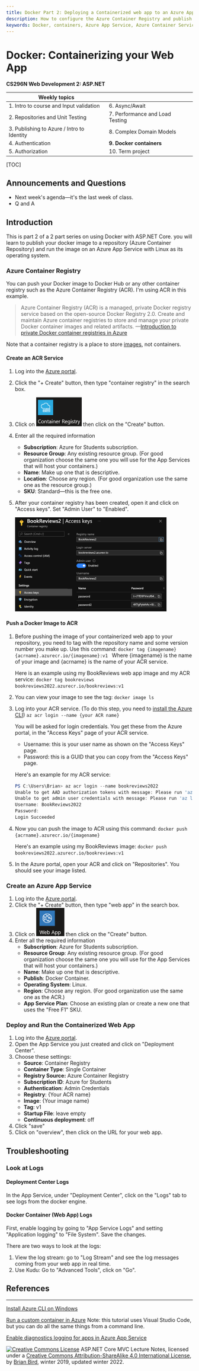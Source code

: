 ```yaml
---
title: Docker Part 2: Deploying a Containerized web app to an Azure App Service.
description: How to configure the Azure Container Registry and publish an image to the registry. How to configure an Azure App Service running Linux for a Docker container, pull a container from a registry and run it.
keywords: Docker, containers, Azure App Service, Azure Container Service.
---
```


# Docker: Containerizing your Web App

**CS296N Web  Development 2: ASP.NET**

| Weekly topics                              |                                 |
| ------------------------------------------ | ------------------------------- |
| 1. Intro to course and Input validation    | 6. Async/Await                  |
| 2. Repositories and Unit Testing           | 7. Performance and Load Testing |
| 3. Publishing to Azure / Intro to Identity | 8. Complex Domain Models        |
| 4. Authentication                          | **9. Docker containers**        |
| 5. Authorization                           | 10. Term project                |

[TOC]

## Announcements and Questions

- Next week's agenda&mdash;it's the last week of class.
- Q and A

## Introduction

This is part 2 of a 2 part series on using Docker with ASP.NET Core.  you will learn to publish your docker image to a repository (Azure Container Repository) and run the image on an Azure App Service with Linux as its operating system.

### Azure Container Registry

You can push your Docker image to Docker Hub or any other container registry such as the Azure Container Registry (ACR). I'm using ACR in this example.

> Azure Container Registry (ACR) is a managed, private Docker registry service based on the open-source Docker Registry 2.0. Create and maintain Azure container registries to store and manage your private Docker container images and related artifacts.
&mdash;[Introduction to private Docker container registries in Azure](https://docs.microsoft.com/en-us/azure/container-registry/container-registry-intro)

Note that a container registry is a place to store <u>images</u>, not containers.

#### Create an ACR Service

1. Log into the [Azure portal](https://portal.azure.com).

2. Click the "+ Create" button, then type "container registry" in the search box.

3. Click on  <img src="AzureContainerRegistryIcon.png" alt="AzureContainerRegistryIcon" style="zoom:67%;" /> then click on the "Create" button.

4. Enter all the required information
   - **Subscription**: Azure for Students subscription.
   - **Resource Group**: Any existing resource group. (For good organization choose the same one you will use for the App Services that will host your containers.)
   - **Name**: Make up one that is descriptive.
   - **Location**: Choose any region. (For good organization use the same one as the resource group.)
   - **SKU**: Standard&mdash;this is the free one.
   
5. 
   After your container registry has been created, open it and click on "Access keys". Set "Admin User" to "Enabled".

   <img src="AcrAccessKeysSettings.png" alt="AcrAccessKeysSettings" style="zoom:40%;" />

#### Push a Docker Image to ACR

1. Before pushing the image of your containerized web app to your repository, you need to tag with the repository name and some version number you make up. 
   Use this command:
   `docker tag {imagename} {acrname}.azurecr.io/{imagename}:v1 `
   Where {imagename} is the name of your image and {acrname} is the name of your ACR service.

   Here is an example using my BookReviews web app image and my ACR service:
   `docker tag bookreviews bookreviews2022.azurecr.io/bookreviews:v1`
   
2. You can view your image to see the tag:
   `docker image ls`

3. Log into your ACR service. 
   (To do this step, you need to [install the Azure CLI](https://docs.microsoft.com/en-us/cli/azure/install-azure-cli))
   `az acr login --name {your ACR name} `

   You will be asked for login credentials. You get these from the Azure portal, in the "Access Keys" page of your ACR service.

   - Username: this is your user name as shown on the "Access Keys" page.
   - Password: this is a GUID that you can copy from the "Access Keys" page.

   Here's an example for my ACR service:
   ```powershell
   PS C:\Users\Brian> az acr login --name bookreviews2022
   Unable to get AAD authorization tokens with message: Please run 'az login' to setup account.
   Unable to get admin user credentials with message: Please run 'az login' to setup account.
   Username: BookReviews2022
   Password:
   Login Succeeded
   ```

4. Now you can push the image to ACR using this command:
   `docker push {acrname}.azurecr.io/{imagename}`

   Here's an example using my BookReviews image:
   `docker push bookreviews2022.azurecr.io/bookreviews:v1`

5. In the Azure portal, open your ACR and click on "Repositories". You should see your image listed.

### Create an Azure App Service

1. Log into the [Azure portal](https://portal.azure.com).
2. Click the "+ Create" button, then type "web app" in the search box.
3. Click on  <img src="AzureAppServiceIcon.png" alt="AzureContainerRegistryIcon" style="zoom:67%;" /> then click on the "Create" button.
4. Enter all the required information
   - **Subscription**: Azure for Students subscription.
   - **Resource Group**: Any existing resource group. (For good organization choose the same one you will use for the App Services that will host your containers.)
   - **Name**: Make up one that is descriptive.
   - **Publish**: Docker Container.
   - **Operating System**: Linux.
   - **Region**: Choose any region. (For good organization use the same one as the ACR.)
   - **App Service Plan**: Choose an existing plan or create a new one that uses the "Free F1" SKU.

### Deploy and Run the Containerized Web App

1. Log into the [Azure portal](https://portal.azure.com).
2. Open the App Service you just created and click on "Deployment Center".
3. Choose these settings:
   - **Source**: Container Registry
   - **Container Type**: Single Container
   - **Registry Source:** Azure Container Registry
   - **Subscription ID**: Azure for Students
   - **Authentication**: Admin Credentials
   - **Registry**: {Your ACR name}
   - **Image**: {Your image name}
   - **Tag**: v1
   - **Startup File**: leave empty
   - **Continuous deployment**: off
4. Click "save"
5. Click on "overview", then click on the URL for your web app.

## Troubleshooting

### Look at Logs

#### Deployment Center Logs

In the App Service, under "Deployment Center", click on the "Logs" tab to see logs from the docker engine.

#### Docker Container (Web App) Logs

First, enable logging by going to "App Service Logs" and setting "Application logging" to "File System". Save the changes.

There are two ways to look at the logs:

1. View the log stream: go to "Log Stream" and see the log messages coming from your web app in real time.
2. Use Kudu: Go to "Advanced Tools", click on "Go".




## References

---------------

[Install Azure CLI on Windows](https://docs.microsoft.com/en-us/cli/azure/install-azure-cli-windows?tabs=azure-cli)

[Run a custom container in Azure](https://docs.microsoft.com/en-us/azure/app-service/quickstart-custom-container?pivots=container-linux&tabs=dotnet) Note: this tutorial uses Visual Studio Code, but you can do all the same things from a command line.

[Enable diagnostics logging for apps in Azure App Service](https://docs.microsoft.com/en-us/azure/app-service/troubleshoot-diagnostic-logs)



 [ ![Creative Commons License](https://i.creativecommons.org/l/by/4.0/80x15.png)](http://creativecommons.org/licenses/by-sa/4.0/) ASP.NET Core MVC Lecture Notes, licensed under a [Creative Commons Attribution-ShareAlike 4.0 International License](http://creativecommons.org/licenses/by-sa/4.0/), by [ Brian Bird](https://profbird.dev), winter 2019, updated winter <time>2022</time>.



